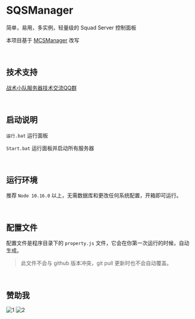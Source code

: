 # SQSManager
简单，易用，多实例，轻量级的 Squad Server 控制面板 

本项目基于 [MCSManager](https://github.com/Suwings/MCSManager) 改写


<br />


技术支持
-----------
[战术小队服务器技术交流QQ群](https://jq.qq.com/?_wv=1027&k=Ac2cWJch)


<br />


启动说明
-----------
`运行.bat` 运行面板

`Start.bat` 运行面板并启动所有服务器


<br />


运行环境
-----------
推荐 `Node 10.16.0` 以上，无需数据库和更改任何系统配置，开箱即可运行。

<br />


配置文件
-----------
配置文件是程序目录下的 `property.js` 文件，它会在你第一次运行的时候，自动生成。

> 此文件不会与 github 版本冲突，git pull 更新时也不会自动覆盖。
<br />


赞助我
-----------
![1](https://user-images.githubusercontent.com/92624354/137582203-d8d1537e-7554-4b56-b622-61d9d3e6c3e6.png)
![2](https://user-images.githubusercontent.com/92624354/137582198-dcabcb6c-af4a-4896-821e-738c0aa79237.png)
